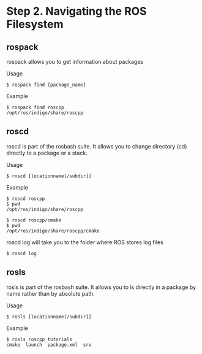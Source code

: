 # Step 2. Navigating the ROS Filesystem

## rospack
rospack allows you to get information about packages

Usage  
 ```
$ rospack find [package_name]
 ```
 
Example  
```
$ rospack find roscpp
/opt/ros/indigo/share/roscpp
```

## roscd
roscd is part of the rosbash suite. It allows you to change directory (cd) directly to a package or a stack.

Usage  
 ```
$ roscd [locationname[/subdir]]
 ```
 
Example  
```
$ roscd roscpp
$ pwd
/opt/ros/indigo/share/roscpp
```
```
$ roscd roscpp/cmake
$ pwd
/opt/ros/indigo/share/roscpp/cmake
```
roscd log will take you to the folder where ROS stores log files
```
$ roscd log
```

## rosls
rosls is part of the rosbash suite. It allows you to ls directly in a package by name rather than by absolute path.   

Usage 
```
$ rosls [locationname[/subdir]]
```
Example
```
$ rosls roscpp_tutorials
cmake  launch  package.xml  srv
```

